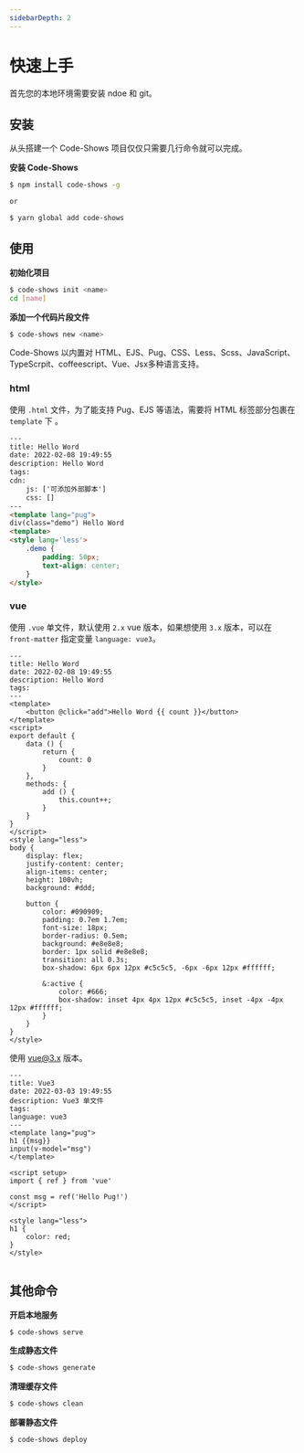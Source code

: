 ```yaml
---
sidebarDepth: 2
---
```


# 快速上手
首先您的本地环境需要安装 ndoe 和 git。

## 安装
从头搭建一个 Code-Shows 项目仅仅只需要几行命令就可以完成。

**安装 Code-Shows**
``` bash
$ npm install code-shows -g

or

$ yarn global add code-shows
```

## 使用

**初始化项目**
``` bash
$ code-shows init <name>
cd [name]
```

**添加一个代码片段文件**
``` bash
$ code-shows new <name>
```
Code-Shows 以内置对 HTML、EJS、Pug、CSS、Less、Scss、JavaScript、TypeScrpit、coffeescript、Vue、Jsx多种语言支持。

### html
使用 `.html` 文件，为了能支持 Pug、EJS 等语法，需要将 HTML 标签部分包裹在 `template` 下 。

``` html
---
title: Hello Word
date: 2022-02-08 19:49:55
description: Hello Word
tags:
cdn: 
    js: ['可添加外部脚本']
    css: []
---
<template lang="pug">
div(class="demo") Hello Word
<template>
<style lang='less'>
    .demo {
        padding: 50px;
        text-align: center;
    }
</style>
```

### vue
使用 `.vue` 单文件，默认使用 `2.x` vue 版本，如果想使用 `3.x` 版本，可以在 `front-matter` 指定变量 `language: vue3`。

``` vue
---
title: Hello Word
date: 2022-02-08 19:49:55
description: Hello Word
tags:
---
<template>
    <button @click="add">Hello Word {{ count }}</button>
</template>
<script>
export default {
    data () {
        return {
            count: 0
        }
    },
    methods: {
        add () {
            this.count++;
        }
    }
}
</script>
<style lang="less">
body {
    display: flex;
    justify-content: center;
    align-items: center;
    height: 100vh;
    background: #ddd;

    button {
        color: #090909;
        padding: 0.7em 1.7em;
        font-size: 18px;
        border-radius: 0.5em;
        background: #e8e8e8;
        border: 1px solid #e8e8e8;
        transition: all 0.3s;
        box-shadow: 6px 6px 12px #c5c5c5, -6px -6px 12px #ffffff;

        &:active {
            color: #666;
            box-shadow: inset 4px 4px 12px #c5c5c5, inset -4px -4px 12px #ffffff;
        }
    }
}
</style>
```

使用 vue@3.x 版本。 
``` vue
---
title: Vue3
date: 2022-03-03 19:49:55
description: Vue3 单文件
tags:
language: vue3
---
<template lang="pug">
h1 {{msg}}
input(v-model="msg")
</template>

<script setup>
import { ref } from 'vue'

const msg = ref('Hello Pug!')
</script>

<style lang="less">
h1 {
    color: red;
}
</style>  
            
```
## 其他命令

**开启本地服务**
``` bash
$ code-shows serve
```

**生成静态文件**
``` bash
$ code-shows generate
```

**清理缓存文件**
``` bash
$ code-shows clean
```

**部署静态文件**
``` bash
$ code-shows deploy
```